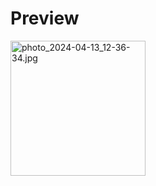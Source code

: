 # Preview 
<div>
    <img width="216" alt="photo_2024-04-13_12-36-34.jpg" src="https://github.com/TarifXO/MedixApp/blob/master/assets/Splash Screen.png">
    
</div>

<div>
    
</div>
